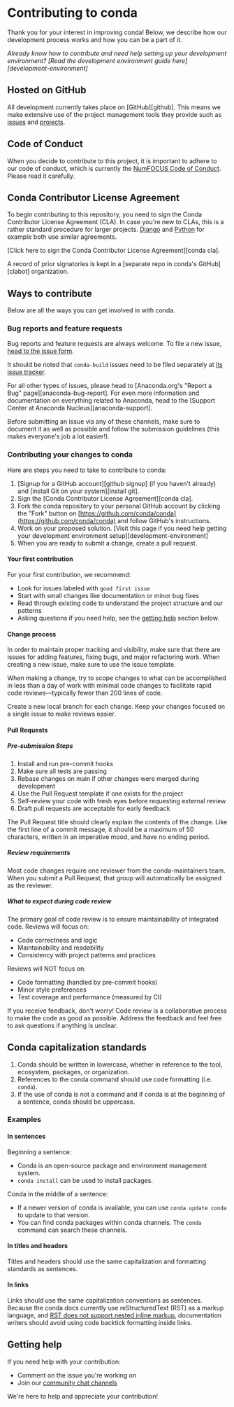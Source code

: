 # Contributing to conda

Thank you for your interest in improving conda! Below, we describe how our
development process works and how you can be a part of it.

*Already know how to contribute and need help setting up your development environment?
[Read the development environment guide here][development-environment]*

## Hosted on GitHub

All development currently takes place on [GitHub][github]. This means we make extensive
use of the project management tools they provide such as [issues](https://github.com/conda/conda/issues)
and [projects](https://github.com/orgs/conda/projects).

## Code of Conduct

When you decide to contribute to this project, it is important to adhere to our
code of conduct, which is currently the [NumFOCUS Code of Conduct](https://www.numfocus.org/code-of-conduct).
Please read it carefully.

## Conda Contributor License Agreement

To begin contributing to this repository, you need to sign the Conda
Contributor License Agreement (CLA). In case you're new to CLAs, this
is a rather standard procedure for larger projects.
[Django](https://www.djangoproject.com/foundation/cla/) and
[Python](https://www.python.org/psf/contrib/contrib-form/) for example
both use similar agreements.

[Click here to sign the Conda Contributor License Agreement][conda cla].

A record of prior signatories is kept in a [separate repo in conda's GitHub][clabot] organization.

## Ways to contribute

Below are all the ways you can get involved in with conda.

### Bug reports and feature requests

Bug reports and feature requests are always welcome. To file a new issue,
[head to the issue form](https://github.com/conda/conda/issues/new/choose).

It should be noted that `conda-build` issues need to be filed separately at
[its issue tracker](https://github.com/conda/conda-build/issues).

For all other types of issues, please head to [Anaconda.org's "Report a Bug" page][anaconda-bug-report].
For even more information and documentation on everything related to Anaconda, head to the
[Support Center at Anaconda Nucleus][anaconda-support].

Before submitting an issue via any of these channels, make sure to document it
as well as possible and follow the submission guidelines (this makes everyone's job a lot easier!).

### Contributing your changes to conda

Here are steps you need to take to contribute to conda:

1. [Signup for a GitHub account][github signup] (if you haven't already) and
   [install Git on your system][install git].
2. Sign the [Conda Contributor License Agreement][conda cla].
3. Fork the conda repository to your personal GitHub account by clicking the
   "Fork" button on [https://github.com/conda/conda](https://github.com/conda/conda) and follow GitHub's
   instructions.
4. Work on your proposed solution. [Visit this page if you need help getting your development environment setup][development-environment]
5. When you are ready to submit a change, create a pull request.

#### Your first contribution

For your first contribution, we recommend:

- Look for issues labeled with `good first issue`
- Start with small changes like documentation or minor bug fixes
- Read through existing code to understand the project structure and our
  patterns
- Asking questions if you need help, see the [getting help](#getting-help)
  section below.

#### Change process

In order to maintain proper tracking and visibility, make sure that there are
issues for adding features, fixing bugs, and major refactoring work. When
creating a new issue, make sure to use the issue template.

When making a change, try to scope changes to what can be accomplished in less
than a day of work with minimal code changes to facilitate rapid code
reviews—typically fewer than 200 lines of code.

Create a new local branch for each change. Keep your changes focused on a
single issue to make reviews easier.

#### Pull Requests

##### Pre-submission Steps

1. Install and run pre-commit hooks
2. Make sure all tests are passing
3. Rebase changes on main if other changes were merged during development
4. Use the Pull Request template if one exists for the project
5. Self-review your code with fresh eyes before requesting external review
6. Draft pull requests are acceptable for early feedback

The Pull Request title should clearly explain the contents of the change. Like
the first line of a commit message, it should be a maximum of 50 characters,
written in an imperative mood, and have no ending period.

##### Review requirements

Most code changes require one reviewer from the conda-maintainers team. When
you submit a Pull Request, that group will automatically be assigned as the
reviewer.

##### What to expect during code review

The primary goal of code review is to ensure maintainability of
integrated code. Reviews will focus on:

- Code correctness and logic
- Maintainability and readability
- Consistency with project patterns and practices

Reviews will NOT focus on:
- Code formatting (handled by pre-commit hooks)
- Minor style preferences
- Test coverage and performance (measured by CI)

If you receive feedback, don't worry! Code review is a collaborative process
to make the code as good as possible. Address the feedback and feel free to
ask questions if anything is unclear.

## Conda capitalization standards

1. Conda should be written in lowercase, whether in reference to the tool, ecosystem, packages, or organization.
2. References to the conda command should use code formatting (i.e. `conda`).
3. If the use of conda is not a command and if conda is at the beginning of a sentence, conda should be uppercase.

### Examples

#### In sentences

Beginning a sentence:

- Conda is an open-source package and environment management system.
- `conda install` can be used to install packages.

Conda in the middle of a sentence:

- If a newer version of conda is available, you can use `conda update conda` to update to that version.
- You can find conda packages within conda channels. The `conda` command can search these channels.

#### In titles and headers

Titles and headers should use the same capitalization and formatting standards as sentences.

#### In links

Links should use the same capitalization conventions as sentences. Because the conda docs currently use reStructuredText (RST) as a markup language, and [RST does not support nested inline markup](https://docutils.sourceforge.io/FAQ.html#is-nested-inline-markup-possible), documentation writers should avoid using code backtick formatting inside links.

## Getting help

If you need help with your contribution:

- Comment on the issue you're working on
- Join our [community chat channels](https://conda.zulipchat.com)

We're here to help and appreciate your contribution!
